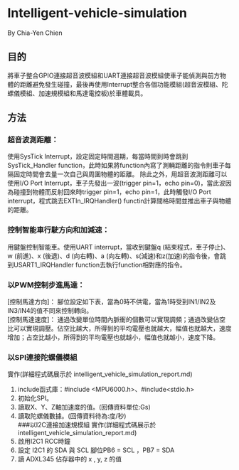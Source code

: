 # Intelligent-vehicle-simulation
By Chia-Yen Chien

## 目的
將車子整合GPIO連接超音波模組和UART連接超音波模組使車子能偵測與前方物體的距離避免發生碰撞，最後再使用Interrupt整合各個功能模組(超音波模組、陀螺儀模組、加速規模組和馬達電控板)於車體載具。

## 方法
###	超音波測距離：
使用SysTick Interrupt，設定固定時間週期，每當時間到時會跳到SysTick_Handler function，此時如果將function內寫了測輛距離的指令則車子每隔固定時間會去量一次自己與周圍物體的距離。
除此之外，用超音波測距離可以使用I/O Port Interrupt，車子先發出一波(trigger pin=1，echo pin=0)，當此波因為碰撞到物體而反射回來時trigger pin=1，echo pin=1，此時觸發I/O Port interrupt，程式跳去EXTIn_IRQHandler() functin計算間格時間並推出車子與物體的距離。
###	控制智能車行駛方向和加減速：
用鍵盤控制智能車。使用UART interrupt，當收到鍵盤q (結束程式，車子停止)、w (前進)、x (後退)、d (向右轉)、a (向左轉)、s(減速)和z(加速)的指令後，會跳到USART1_IRQHandler function去執行function相對應的指令。

### 以PWM控制步進馬達：
[控制馬達方向]：
腳位設定如下表，當為0時不供電，當為1時受到IN1/IN2及IN3/IN4的值不同來控制轉向。  
[控制馬達速度]：
通過改變單位時間內脈衝的個數可以實現調頻；通過改變佔空比可以實現調壓。佔空比越大，所得到的平均電壓也就越大，幅值也就越大，速度增加；占空比越小，所得到的平均電壓也就越小，幅值也就越小，速度下降。

### 以SPI連接陀螺儀模組
實作(詳細程式碼展示於 intelligent_vehicle_simulation_report.md)
1. include函式庫：#include <MPU6000.h>、#include<stdio.h>  
2. 初始化SPI。  
3. 讀取X、Y、Z軸加速度的值。(回傳資料單位:Gs)  
4. 讀取陀螺儀數據。(回傳資料待為:度/秒)  
###以I2C連接加速規模組
實作(詳細程式碼展示於 intelligent_vehicle_simulation_report.md)  
1.	啟用I2C1 RCC時鐘  
2.	設定 I2C1 的 SDA 與 SCL 腳位PB6 = SCL ，PB7 = SDA  
3.	讀 ADXL345 佔存器中的 x , y, z 的值  
